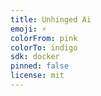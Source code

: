 ```yaml
---
title: Unhinged Ai
emoji: ⚡
colorFrom: pink
colorTo: indigo
sdk: docker
pinned: false
license: mit
---
```

